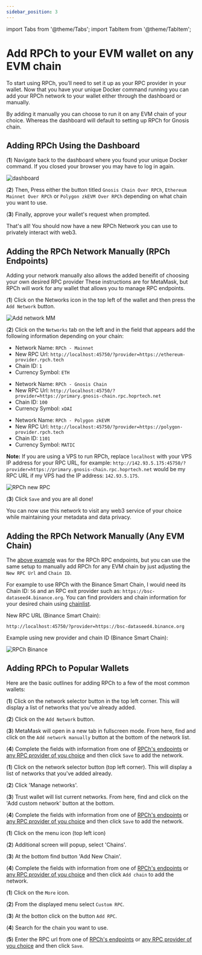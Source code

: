 ```yaml
---
sidebar_position: 3
---
```


import Tabs from '@theme/Tabs';
import TabItem from '@theme/TabItem';

# Add RPCh to your EVM wallet on any EVM chain

To start using RPCh, you’ll need to set it up as your RPC provider in your wallet. Now that you have your unique Docker command running you can add your RPCh network to your wallet either through the dashboard or manually.

By adding it manually you can choose to run it on any EVM chain of your choice. Whereas the dashboard will default to setting up RPCh for Gnosis chain.

## Adding RPCh Using the Dashboard

(**1**) Navigate back to the dashboard where you found your unique Docker command. If you closed your browser you may have to log in again.

![dashboard](/img/Dashboard-chian-2.png)

(**2**) Then, Press either the button titled `Gnosis Chain Over RPCh`, `Ethereum Mainnet Over RPCh` or `Polygon zkEVM Over RPCh` depending on what chain you want to use.

(**3**) Finally, approve your wallet's request when prompted.

That's all! You should now have a new RPCh Network you can use to privately interact with web3.

## Adding the RPCh Network Manually (RPCh Endpoints)

Adding your network manually also allows the added beneifit of choosing your own desired RPC provider These instructions are for MetaMask, but RPCh will work for any wallet that allows you to manage RPC endpoints.

(**1**) Click on the Networks icon in the top left of the wallet and then press the `Add Network` button.

![Add network MM](/img/RPCh-networks.png)

(**2**) Click on the `Networks` tab on the left and in the field that appears add the following information depending on your chain:

<Tabs>
<TabItem value="Ethereum" label="Ethereum">

- Network Name: `RPCh - Mainnet`
- New RPC Url: `http://localhost:45750/?provider=https://ethereum-provider.rpch.tech`
- Chain ID: `1`
- Currency Symbol: `ETH`

</TabItem>
<TabItem value="Gnosis Chain" label="Gnosis Chain">

- Network Name: `RPCh - Gnosis Chain`
- New RPC Url: `http://localhost:45750/?provider=https://primary.gnosis-chain.rpc.hoprtech.net`
- Chain ID: `100`
- Currency Symbol: `xDAI`

</TabItem>
<TabItem value="Polygon zkEVM" label="Polygon zkEVM">

- Network Name: `RPCh - Polygon zkEVM`
- New RPC Url: `http://localhost:45750/?provider=https://polygon-provider.rpch.tech`
- Chain ID: `1101`
- Currency Symbol: `MATIC`

</TabItem>
</Tabs>

**Note:** If you are using a VPS to run RPCh, replace `localhost` with your VPS IP address for your RPC URL, for example: `http://142.93.5.175:45750/?provider=https://primary.gnosis-chain.rpc.hoprtech.net` would be my RPC URL if my VPS had the IP address: `142.93.5.175`.

![RPCh new RPC](/img/RPCh-new-RPC.png)

(**3**) Click `Save` and you are all done!

You can now use this network to visit any web3 service of your choice while maintaining your metadata and data privacy. 

## Adding the RPCh Network Manually (Any EVM Chain)

The [above example](./add-RPCh-to-any-EVM-wallet.md#adding-the-rpch-network-manually-gnosis) was for the RPCh RPC endpoints, but you can use the same setup to manually add RPCh for any EVM chain by just adjusting the `New RPC Url` and `Chain ID`.

For example to use RPCh with the Binance Smart Chain, I would need its Chain ID: `56` and an RPC exit provider such as: `https://bsc-dataseed4.binance.org`. You can find providers and chain information for your desired chain using [chainlist](https://chainlist.org/). 

New RPC URL (Binance Smart Chain):

```
http://localhost:45750/?provider=https://bsc-dataseed4.binance.org
```

Example using new provider and chain ID (Binance Smart Chain):

![RPCh Binance](/img/RPCh-over-binance-new-port.png)

## Adding RPCh to Popular Wallets

Here are the basic outlines for adding RPCh to a few of the most common wallets:

<Tabs>
<TabItem value="Metamask" label="Metamask">

(**1**) Click on the network selector button in the top left corner. This will display a list of networks that you've already added.

(**2**) Click on the `Add Network` button.

(**3**) MetaMask will open in a new tab in fullscreen mode. From here, find and click on the `Add network manually` button at the bottom of the network list.

(**4**) Complete the fields with information from one of [RPCh's endpoints](./add-RPCh-to-any-EVM-wallet.md#adding-the-rpch-network-manually-rpch-endpoints) or [any RPC provider of you choice](./add-RPCh-to-any-EVM-wallet.md#adding-the-rpch-network-manually-any-evm-chain) and then click `Save` to add the network.

</TabItem>
<TabItem value="Trust wallet" label="Trust wallet">

(**1**) Click on the network selector button (top left corner). This will display a list of networks that you've added already.

(**2**) Click 'Manage networks'.

(**3**) Trust wallet will list current networks. From here, find and click on the 'Add custom network' button at the bottom.

(**4**) Complete the fields with information from one of [RPCh's endpoints](./add-RPCh-to-any-EVM-wallet.md#adding-the-rpch-network-manually-rpch-endpoints) or [any RPC provider of you choice](./add-RPCh-to-any-EVM-wallet.md#adding-the-rpch-network-manually-any-evm-chain) and then click `Save` to add the network.

</TabItem>
<TabItem value="Frame" label="Frame">

(**1**) Click on the menu icon (top left icon)

(**2**) Additional screen will popup, select 'Chains'.

(**3**) At the bottom find button 'Add New Chain'.

(**4**) Complete the fields with information from one of [RPCh's endpoints](./add-RPCh-to-any-EVM-wallet.md#adding-the-rpch-network-manually-rpch-endpoints) or [any RPC provider of you choice](./add-RPCh-to-any-EVM-wallet.md#adding-the-rpch-network-manually-any-evm-chain) and then click `Add chain` to add the network.

</TabItem>
<TabItem value="Rabby" label="Rabby">

(**1**) Click on the `More` icon.

(**2**) From the displayed menu select `Custom RPC`.

(**3**) At the botton click on the button `Add RPC`.

(**4**) Search for the chain you want to use.

(**5**) Enter the RPC url from one of [RPCh's endpoints](./add-RPCh-to-any-EVM-wallet.md#adding-the-rpch-network-manually-rpch-endpoints) or [any RPC provider of you choice](./add-RPCh-to-any-EVM-wallet.md#adding-the-rpch-network-manually-any-evm-chain) and then click `Save`.

</TabItem>
</Tabs>
